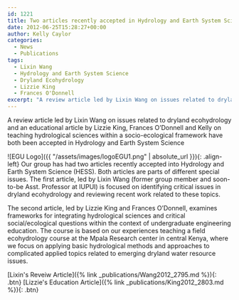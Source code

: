 ```yaml
---
id: 1221
title: Two articles recently accepted in Hydrology and Earth System Sciences
date: 2012-06-25T15:28:27+00:00
author: Kelly Caylor
categories:
  - News
  - Publications
tags:
  - Lixin Wang
  - Hydrology and Earth System Science
  - Dryland Ecohydrology
  - Lizzie King
  - Frances O'Donnell
excerpt: "A review article led by Lixin Wang on issues related to dryland ecohydrology and an educational article by Lizzie King, Frances O’Donnell and Kelly on teaching hydrological sciences within a socio-ecological framework have both been accepted in Hydrology and Earth System Science."
---
```

A review article led by Lixin Wang on issues related to dryland ecohydrology and an educational article by Lizzie King, Frances O’Donnell and Kelly on teaching hydrological sciences within a socio-ecological framework have both been accepted in Hydrology and Earth System Science <!--more-->

![EGU Logo]({{ "/assets/images/logoEGU1.png" | absolute_url }}){: .align-left} Our group has had two articles recently accepted into Hydrology and Earth System Science (HESS). Both articles are parts of different special issues. The first article, led by Lixin Wang (former group member and soon-to-be Asst. Professor at IUPUI) is focused on identifying critical issues in dryland ecohydrology and reviewing recent work related to these topics. 

The second article, led by Lizzie King and Frances O’Donnell, examines frameworks for integrating hydrological sciences and critical social/ecological questions within the context of undergraduate engineering education. The course is based on our experiences teaching a field ecohydrology course at the Mpala Research center in central Kenya, where we focus on applying basic hydrological methods and approaches to complicated applied topics related to emerging dryland water resource issues.

[Lixin's Reveiw Article]({% link _publications/Wang2012_2795.md %}){: .btn}
[Lizzie's Education Article]({% link _publications/King2012_2803.md %}){: .btn}
